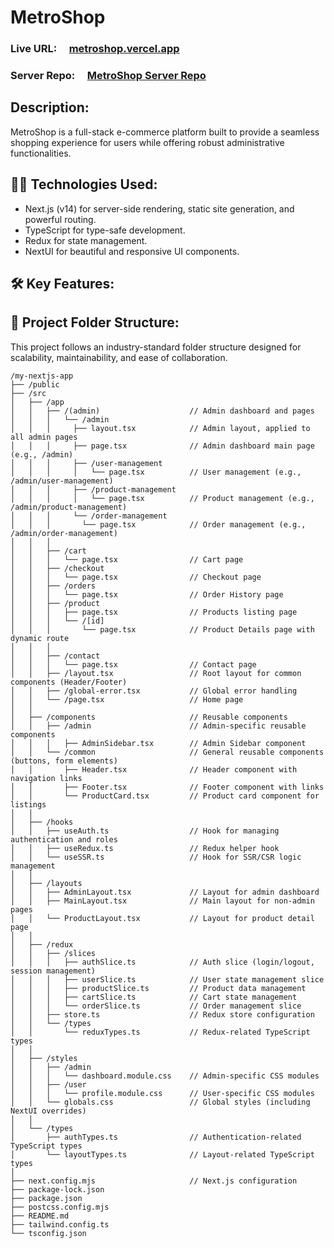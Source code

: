# MetroShop

### Live URL: &nbsp; &nbsp; [metroshop.vercel.app](https://metroshop.vercel.app/)

### Server Repo: &nbsp; &nbsp; [MetroShop Server Repo](https://github.com/mdsejan/MetroShop-server)

## Description:

MetroShop is a full-stack e-commerce platform built to provide a seamless shopping experience for users while offering robust administrative functionalities.

## 👨‍💻 Technologies Used:

- Next.js (v14) for server-side rendering, static site generation, and powerful routing.
- TypeScript for type-safe development.
- Redux for state management.
- NextUI for beautiful and responsive UI components.

## 🛠️ Key Features:

## 🚀 Project Folder Structure:

This project follows an industry-standard folder structure designed for scalability, maintainability, and ease of collaboration.

```
/my-nextjs-app
├── /public
├── /src
│   ├── /app
│   │   ├── /(admin)                    // Admin dashboard and pages
│   │   │   └── /admin
│   │   │     ├── layout.tsx            // Admin layout, applied to all admin pages
│   │   │     ├── page.tsx              // Admin dashboard main page (e.g., /admin)
│   │   │     ├── /user-management
│   │   │     │   └── page.tsx          // User management (e.g., /admin/user-management)
│   │   │     ├── /product-management
│   │   │     │   └── page.tsx          // Product management (e.g., /admin/product-management)
│   │   │     └── /order-management
│   │   │       └── page.tsx            // Order management (e.g., /admin/order-management)
│   │   │
│   │   ├── /cart
│   │   │   └── page.tsx                // Cart page
│   │   ├── /checkout
│   │   │   └── page.tsx                // Checkout page
│   │   ├── /orders
│   │   │   └── page.tsx                // Order History page
│   │   ├── /product
│   │   │   ├── page.tsx                // Products listing page
│   │   │   └── /[id]
│   │   │       └── page.tsx            // Product Details page with dynamic route
│   │   │
│   │   ├── /contact
│   │   │   └── page.tsx                // Contact page
│   │   ├── /layout.tsx                 // Root layout for common components (Header/Footer)
│   │   ├── /global-error.tsx           // Global error handling
│   │   └── /page.tsx                   // Home page
│   │
│   ├── /components                     // Reusable components
│   │   ├── /admin                      // Admin-specific reusable components
│   │   │   ├── AdminSidebar.tsx        // Admin Sidebar component
│   │   └── /common                     // General reusable components (buttons, form elements)
│   │       ├── Header.tsx              // Header component with navigation links
│   │       ├── Footer.tsx              // Footer component with links
│   │       └── ProductCard.tsx         // Product card component for listings
│   │
│   ├── /hooks
│   │   ├── useAuth.ts                  // Hook for managing authentication and roles
│   │   ├── useRedux.ts                 // Redux helper hook
│   │   └── useSSR.ts                   // Hook for SSR/CSR logic management
│   │
│   ├── /layouts
│   │   ├── AdminLayout.tsx             // Layout for admin dashboard
│   │   ├── MainLayout.tsx              // Main layout for non-admin pages
│   │   └── ProductLayout.tsx           // Layout for product detail page
│   │
│   ├── /redux
│   │   ├── /slices
│   │   │   ├── authSlice.ts            // Auth slice (login/logout, session management)
│   │   │   ├── userSlice.ts            // User state management slice
│   │   │   ├── productSlice.ts         // Product data management
│   │   │   ├── cartSlice.ts            // Cart state management
│   │   │   └── orderSlice.ts           // Order management slice
│   │   ├── store.ts                    // Redux store configuration
│   │   └── /types
│   │       └── reduxTypes.ts           // Redux-related TypeScript types
│   │
│   ├── /styles
│   │   ├── /admin
│   │   │   └── dashboard.module.css    // Admin-specific CSS modules
│   │   ├── /user
│   │   │   └── profile.module.css      // User-specific CSS modules
│   │   └── globals.css                 // Global styles (including NextUI overrides)
│   │
│   └── /types
│       ├── authTypes.ts                // Authentication-related TypeScript types
│       └── layoutTypes.ts              // Layout-related TypeScript types
│
├── next.config.mjs                     // Next.js configuration
├── package-lock.json
├── package.json
├── postcss.config.mjs
├── README.md
├── tailwind.config.ts
└── tsconfig.json
```
